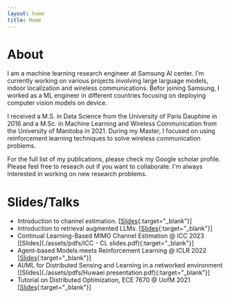 ```yaml
---
layout: home
title: Home
---
```


# About
I am a machine learning research engineer at Samsung AI center. I'm currently working on various projects involving large larguage models, indoor localization and wireless communications. Befor joining Samsung, I worked as a ML engineer in different countries focusing on deploying computer vision models on device.

I received a M.S. in Data Science from the University of Paris Dauphine in 2016 and a M.Sc. in Machine Learning and Wireless Communication from the University of Manitoba in 2021. During my Master, I focused on using reinforcement learning techniques to solve wireless communication problems.

For the full list of my publications, please check my Google scholar profile. Please feel free to reseach out if you want to collaborate. I'm always interested in working on new research problems.

# Slides/Talks
- Introduction to channel estimation. [[Slides](./assets/pdfs/reading_group_ce.pptx.pdf){:target="_blank"}]
- Introduction to retrieval augmented LLMs. [[Slides](./assets/pdfs/retrieval_llms.pptx.pdf){:target="_blank"}]
- Continual Learning-Based MIMO Channel Estimation @ ICC 2023 [[Slides](./assets/pdfs/ICC - CL slides.pdf){:target="_blank"}]
- Agent-based Models meets Reinforcement Learning @ ICLR 2022 [[Slides](./assets/pdfs/ABM_POSTER_ICLR_2022.pdf){:target="_blank"}]
- AI/ML for Distributed Sensing and Learning in a networked environment [[Slides](./assets/pdfs/Huwaei presentation.pdf){:target="_blank"}]
- Tutorial on Distributed Optimization, ECE 7670 @ UofM 2021 [[Slides](./assets/pdfs/ECE_7670__presentation.pdf){:target="_blank"}]
